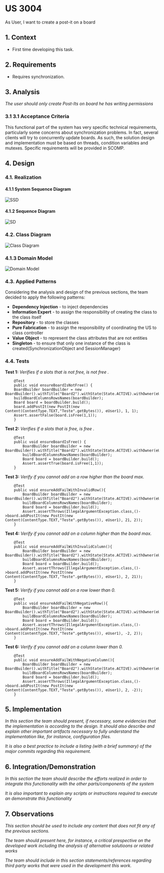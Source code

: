 # US 3004

As User, I want to create a post-it on a board

## 1. Context

* First time developing this task.

## 2. Requirements

* Requires synchronization.

## 3. Analysis

*The user should only create Post-Its on board he has writing permissions*

### 3.1 3.1 Acceptance Criteria

This functional part of the system has very specific technical requirements, particularly some concerns about
synchronization problems.
In fact, several clients will try to concurrently update boards.
As such, the solution design and implementation must be based on threads, condition variables and mutexes. Specific
requirements will be provided in SCOMP.

## 4. Design


### 4.1. Realization

#### 4.1.1 System Sequence Diagram
![SSD](US_3006_SSD-Create_PostIt__.svg "Create Post-It System Sequence Diagram")

#### 4.1.2 Sequence Diagram
![SD](US3006_CreatePOst-It.svg "Create Post-It Sequence Diagram")

### 4.2. Class Diagram


![Class Diagram](US3006_CD.svg "Create Post-It Class Diagram")

### 4.1.3 Domain Model
![Domain Model](US3006_DM.svg "Create Post-It Domain Model")

### 4.3. Applied Patterns

Considering the analysis and design of the previous sections, the team decided to apply the following patterns:
- **Dependency Injection** - to inject dependencies
- **Information Expert** - to assign the responsibility of creating the class to the class itself
- **Repository** - to store the classes
- **Pure Fabrication** - to assign the responsibility of coordinating the US to class controller
- **Value Object** - to represent the class attributes that are not entities
- **Singleton** - to ensure that only one instance of the class is created(SynchronizationObject and SessionManager)

### 4.4. Tests

**Test 1:** *Verifies if a slots that is not free, is not free .*

```
    @Test
    public void ensureBoardIsNotFree() {
    BoardBuilder boardBuilder = new BoardBuilder().withTitle("Board2").withState(State.ACTIVE).withOwner(eUser1).withMaxColumns(10).withMaxRows(20);;
    buildBoardColumnsRowsNames(boardBuilder);
    Board board = boardBuilder.build();
    board.addPostIt(new PostIt(new Content(ContentType.TEXT,"Teste".getBytes()), eUser1), 1, 1);
    Assert.assertFalse(board.isFree(1,1));
    }

````
**Test 2:** *Verifies if a slots that is free, is free .*
```
    @Test
    public void ensureBoardIsFree() {
        BoardBuilder boardBuilder = new BoardBuilder().withTitle("Board2").withState(State.ACTIVE).withOwner(eUser1).withMaxColumns(10).withMaxRows(20);;
        buildBoardColumnsRowsNames(boardBuilder);
        Board board = boardBuilder.build();
        Assert.assertTrue(board.isFree(1,1));
    }

````
**Test 3:** *Verify if you cannot add on a row higher than the board max.*
```
    @Test
    public void ensureAddFailWithInvalidRow(){
        BoardBuilder boardBuilder = new BoardBuilder().withTitle("Board2").withState(State.ACTIVE).withOwner(eUser1).withMaxColumns(10).withMaxRows(20);;
        buildBoardColumnsRowsNames(boardBuilder);
        Board board = boardBuilder.build();
        Assert.assertThrows(IllegalArgumentException.class,()->board.addPostIt(new PostIt(new Content(ContentType.TEXT,"Teste".getBytes()), eUser1), 21, 2));
    }
````
**Test 4:** *Verify if you cannot add on a column higher than the board max.*
```
    @Test
    public void ensureAddFailWithInvalidColumn(){
        BoardBuilder boardBuilder = new BoardBuilder().withTitle("Board2").withState(State.ACTIVE).withOwner(eUser1).withMaxColumns(10).withMaxRows(20);;
        buildBoardColumnsRowsNames(boardBuilder);
        Board board = boardBuilder.build();
        Assert.assertThrows(IllegalArgumentException.class,()->board.addPostIt(new PostIt(new Content(ContentType.TEXT,"Teste".getBytes()), eUser1), 2, 21));
    }
````
**Test 5:** *Verify if you cannot add on a row lower than 0.*
```
    @Test
    public void ensureAddFailWithNegativeRow(){
        BoardBuilder boardBuilder = new BoardBuilder().withTitle("Board2").withState(State.ACTIVE).withOwner(eUser1).withMaxColumns(10).withMaxRows(20);;
        buildBoardColumnsRowsNames(boardBuilder);
        Board board = boardBuilder.build();
        Assert.assertThrows(IllegalArgumentException.class,()->board.addPostIt(new PostIt(new Content(ContentType.TEXT,"Teste".getBytes()), eUser1), -2, 2));
    }
````
**Test 6:** *Verify if you cannot add on a column lower than 0.*
```
    @Test
    public void ensureAddFailWithNegativeColumn(){
        BoardBuilder boardBuilder = new BoardBuilder().withTitle("Board2").withState(State.ACTIVE).withOwner(eUser1).withMaxColumns(10).withMaxRows(20);;
        buildBoardColumnsRowsNames(boardBuilder);
        Board board = boardBuilder.build();
        Assert.assertThrows(IllegalArgumentException.class,()->board.addPostIt(new PostIt(new Content(ContentType.TEXT,"Teste".getBytes()), eUser1), 2, -2));
    }
````

## 5. Implementation

*In this section the team should present, if necessary, some evidencies that the implementation is according to the design. It should also describe and explain other important artifacts necessary to fully understand the implementation like, for instance, configuration files.*

*It is also a best practice to include a listing (with a brief summary) of the major commits regarding this requirement.*

## 6. Integration/Demonstration

*In this section the team should describe the efforts realized in order to integrate this functionality with the other parts/components of the system*

*It is also important to explain any scripts or instructions required to execute an demonstrate this functionality*

## 7. Observations

*This section should be used to include any content that does not fit any of the previous sections.*

*The team should present here, for instance, a critical prespective on the developed work including the analysis of alternative solutioons or related works*

*The team should include in this section statements/references regarding third party works that were used in the development this work.*